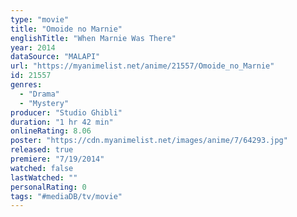 ```yaml
---
type: "movie"
title: "Omoide no Marnie"
englishTitle: "When Marnie Was There"
year: 2014
dataSource: "MALAPI"
url: "https://myanimelist.net/anime/21557/Omoide_no_Marnie"
id: 21557
genres: 
  - "Drama"
  - "Mystery"
producer: "Studio Ghibli"
duration: "1 hr 42 min"
onlineRating: 8.06
poster: "https://cdn.myanimelist.net/images/anime/7/64293.jpg"
released: true
premiere: "7/19/2014"
watched: false
lastWatched: ""
personalRating: 0
tags: "#mediaDB/tv/movie"
---
```

